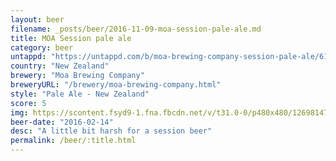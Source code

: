 ```yaml
---
layout: beer
filename: _posts/beer/2016-11-09-moa-session-pale-ale.md
title: MOA Session pale ale
category: beer
untappd: "https://untappd.com/b/moa-brewing-company-session-pale-ale/611847"
country: "New Zealand"
brewery: "Moa Brewing Company"
breweryURL: "/brewery/moa-brewing-company.html"
style: "Pale Ale - New Zealand"
score: 5
img: https://scontent.fsyd9-1.fna.fbcdn.net/v/t31.0-0/p480x480/12698147_10153890412778745_1469082473536049223_o.jpg?_nc_cat=109&_nc_sid=e007fa&_nc_ohc=DishhcAdBJoAX9Yxzel&_nc_ht=scontent.fsyd9-1.fna&tp=6&oh=793280623a53d329cc0a6c85eeb722e1&oe=5F94B582
beer-date: "2016-02-14"
desc: "A little bit harsh for a session beer"
permalink: /beer/:title.html
---
```

